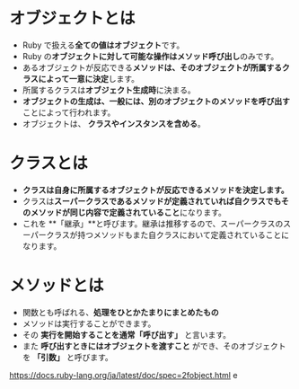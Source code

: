 # オブジェクトとは
- Ruby で扱える**全ての値はオブジェクト**です。 
- Ruby の**オブジェクトに対して可能な操作はメソッド呼び出し**のみです。
- あるオブジェクトが反応できる**メソッドは、そのオブジェクトが所属するクラスによって一意に決定**します。
- 所属するクラスは**オブジェクト生成時**に決まる。
- **オブジェクトの生成は、一般には、別のオブジェクトのメソッドを呼び出す**ことによって行われます。
- オブジェクトは、 **クラスやインスタンスを含める**。

# クラスとは
- **クラスは自身に所属するオブジェクトが反応できるメソッドを決定します。**
- クラスは**スーパークラスであるメソッドが定義されていれば自クラスでもそのメソッドが同じ内容で定義されていること**になります。
- これを **「継承」**と呼びます。継承は推移するので、スーパークラスのスーパークラスが持つメソッドもまた自クラスにおいて定義されていることになります。

# メソッドとは
- 関数とも呼ばれる、**処理をひとかたまりにまとめたもの**
- メソッドは実行することができます。
- その **実行を開始することを通常「呼び出す」** と言います。
- また **呼び出すときにはオブジェクトを渡すこと** ができ、そのオブジェクトを **「引数」** と呼びます。

https://docs.ruby-lang.org/ja/latest/doc/spec=2fobject.html
e